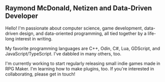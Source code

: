 ## Raymond McDonald, Netizen and Data-Driven Developer

Hello! I'm passionate about computer science, game development, data-driven design, and data-oriented programming, all tied together by a life-long interest in writing.

My favorite programming languages are C++, Odin, C#, Lua, GDScript, and JavaScript/TypeScript. I've dabbled in many others, too.

I'm currently working to start regularly releasing small indie games made in RPG Maker. I'm learning how to make plugins, too. If you're interested in collaborating, please get in touch!

<!--
**raymondmcdonaldnet/raymondmcdonaldnet** is a ✨ _special_ ✨ repository because its `README.md` (this file) appears on your GitHub profile.

Here are some ideas to get you started:

- 🔭 I’m currently working on ...
- 🌱 I’m currently learning ...
- 👯 I’m looking to collaborate on ...
- 🤔 I’m looking for help with ...
- 💬 Ask me about ...
- 📫 How to reach me: ...
- ⚡ Fun fact: ...
-->
